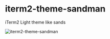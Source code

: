 # iterm2-theme-sandman
iTerm2 Light theme like sands

![iterm2-theme-sandman][1]

[1]: http://i.imgur.com/mSN0rEn.png
